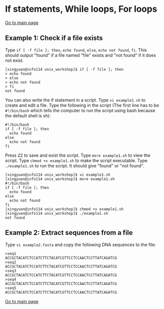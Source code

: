 # If statements, While loops, For loops

[Go to main page](https://github.com/sux21/Batstone_Lab_UNIX_Tutorial/tree/main)

## Example 1: Check if a file exists
Type ``if [ -f file ]; then``, ``echo found``, ``else``, ``echo not found``, ``fi``. This should output "found" if a file named "file" exists and "not found" if it does not exist.
```
[xingyuan@info114 unix_workshop]$ if [ -f file ]; then
> echo found
> else
> echo not found
> fi
not found
```
You can also write the if statement in a script. Type ``vi example1.sh`` to create and edit a file. Type the following in the script (The first line has to be ``#!/bin/bash`` which tells the computer to run the script using bash because the default shell is sh):
```
#!/bin/bash
if [ -f file ]; then
  echo found
else
  echo not found
fi
```
Press <kbd>ZZ</kbd> to save and exist the script. Type ``more example1.sh`` to view the script. Type ``chmod +x example1.sh`` to make the script executable. Type ``./example1.sh`` to run the script. It should give "found" or "not found".
```
[xingyuan@info114 unix_workshop]$ vi example1.sh 
[xingyuan@info114 unix_workshop]$ more example1.sh 
#!/bin/bash
if [ -f file ]; then
  echo found
else
  echo not found
fi
[xingyuan@info114 unix_workshop]$ chmod +x example1.sh 
[xingyuan@info114 unix_workshop]$ ./example1.sh
not found
```

## Example 2: Extract sequences from a file
Type ``vi example2.fasta`` and copy the following DNA sequences to the file:
```
>seq1
ACCGCTACATCTCCATCTTCTACATCGTTCCTCCAACTCCTTATCAGATCG
>seq2
ACCGCTACATCTCCATCTTCTACATCGTTCCTCCAACTCCTTATCAGATCG
>seq3
ACCGCTACATCTCCATCTTCTACATCGTTCCTCCAACTCCTTATCAGATCG
>seq4
ACCGCTACATCTCCATCTTCTACATCGTTCCTCCAACTCCTTATCAGATCG
>seq5
ACCGCTACATCTCCATCTTCTACATCGTTCCTCCAACTCCTTATCAGATCG
```














[Go to main page](https://github.com/sux21/Batstone_Lab_UNIX_Tutorial/tree/main)
